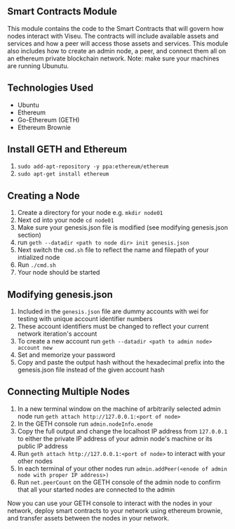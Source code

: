 ## Smart Contracts Module

This module contains the code to the Smart Contracts that will govern how nodes interact with Viseu. The contracts will include available assets and services and how a peer will access those assets and services. This module also includes how to create an admin node, a peer, and connect them all on an ethereum private blockchain network. Note: make sure your machines are running Ubunutu. 


## Technologies Used

- Ubuntu  
- Ethereum  
- Go-Ethereum (GETH)  
- Ethereum Brownie  

## Install GETH and Ethereum
1. `sudo add-apt-repository -y ppa:ethereum/ethereum`  
2. `sudo apt-get install ethereum`


## Creating a Node

 1. Create a directory for your node e.g. `mkdir node01`  
 2. Next cd into your node `cd node01`  
 3. Make sure your genesis.json file is modified (see modifying genesis.json section)
 4. run `geth --datadir <path to node dir> init genesis.json`  
 5. Next switch the `cmd.sh` file to reflect the name and filepath of your intialized node  
 6. Run `./cmd.sh`
 7. Your node should be started
 
## Modifying genesis.json
1. Included in the `genesis.json` file are dummy accounts with wei for testing with unique account identifier numbers
2. These account identifiers must be changed to reflect your current network iteration's account
3. To create a new account run `geth --datadir <path to admin node> account new`
4. Set and memorize your password
5. Copy and paste the output hash without the hexadecimal prefix into the genesis.json file instead of the given account hash

## Connecting Multiple Nodes  
 
 1. In a new terminal window on the machine of arbitrarily selected admin node run `geth attach http://127.0.0.1:<port of node>`  
 2. In the GETH console run `admin.nodeInfo.enode`  
 3. Copy the full output and change the localhost IP address from `127.0.0.1` to either the private IP address of your admin node's machine or its public IP address  
 4. Run `geth attach http://127.0.0.1:<port of node>` to interact with your other nodes
 5. In each terminal of your other nodes run `admin.addPeer(<enode of admin node with proper IP address>)`  
 6. Run `net.peerCount` on the GETH console of the admin node to confirm that all your started nodes are connected to the admin  
 
Now you can use your GETH console to interact with the nodes in your network, deploy smart contracts to your network using ethereum brownie, and transfer assets between the nodes in your network.
 


